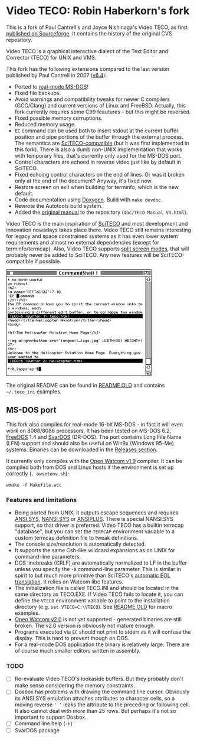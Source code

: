 # Video TECO: Robin Haberkorn's fork

This is a fork of Paul Cantrell's and Joyce Nishinaga's
Video TECO, as first [published on Sourceforge](https://sourceforge.net/projects/videoteco/).
It contains the history of the original CVS repository.

Video TECO is a graphical interactive dialect of the
Text Editor and Corrector (TECO) for UNIX and VMS.

This fork has the following extensions compared to the last
version published by Paul Cantrell in 2007
([v6.4](https://github.com/rhaberkorn/videoteco-fork/releases/tag/v6.4)):

* Ported to [real-mode MS-DOS](#ms-dos-port)!
* Fixed file backups.
* Avoid warnings and compatibility tweaks for newer C compilers (GCC/Clang) and current
  versions of Linux and FreeBSD.
  Actually, this fork currently requires some C99 feautures - but this might be reversed.
* Fixed possible memory corruptions.
* Reduced memory usage.
* `EC` command can be used both to insert stdout at the current buffer
  position and pipe portions of the buffer through the external process.
  The semantics are [SciTECO-compatible](https://rhaberkorn.github.io/sciteco/sciteco.7.html#Execute%20operating%20system%20command%20and%20filter%20buffer%20contents)
  (but it was first implemented in this fork).
  There is also a dumb non-UNIX implementation that works with temporary
  files, that's currently only used for the MS-DOS port.
* Control characters are echoed in reverse video just like by default in SciTECO.
* Fixed echoing control characters on the end of lines.
  Or was it broken only at the end of the document?
  Anyway, it's fixed now.
* Restore screen on exit when building for terminfo,
  which is the new default.
* Code documentation using [Doxygen](https://doxygen.nl/).
  Build with `make devdoc`.
* Rewrote the Autotools build system.
* Added the [original manual](https://www.copters.com/teco.html) to the repository
  (`doc/TECO Manual V4.html`).

Video TECO is the main inspiration of [SciTECO](https://rhaberkorn.github.io/sciteco) and most
development and innovation nowadays takes place there.
Video TECO still remains interesting for legacy and space constrained systems as it has even lower
system requirements and almost no external dependencies (except for terminfo/termcap).
Also, Video TECO supports [split screen modes](https://www.copters.com/teco.html#RTFToC132),
that will probably never be added to SciTECO.
Any new features will be SciTECO-compatible if possible.

![Split screen mode](doc/TECO%20Manual%20V4_files/teco_EP.gif)

The original README can be found in [README.OLD](README.OLD) and contains
`~/.teco_ini` examples.

## MS-DOS port

This fork also compiles for real-mode 16-bit MS-DOS - in fact it will even work on 8088/8086
processors.
It has been tested on MS-DOS 6.2, [FreeDOS](https://www.freedos.org/) 1.4 and
[SvarDOS](http://svardos.org/) (DR-DOS).
The port contains Long File Name (LFN) support and should also be useful
on Win9x (Windows 95-Me) systems.
Binaries can be downloaded in the [Releases section](https://github.com/rhaberkorn/videoteco-fork/releases).

It currently only compiles with the [Open Watcom v1.9](https://github.com/open-watcom/open-watcom-1.9)
compiler.
It can be compiled both from DOS and Linux hosts if the environment is
set up correctly (`. owsetenv.sh`):

    wmake -f Makefile.wcc

### Features and limitations

* Being ported from UNIX, it outputs escape sequences and requires
  [ANSI.SYS](https://en.wikipedia.org/wiki/ANSI.SYS),
  [NANSI.SYS](http://www.kegel.com/nansi/) or
  [ANSIPLUS](http://www.sweger.com/ansiplus/).
  There is special NANSI.SYS support, so that driver is preferred.
  Video TECO has a builtin termcap "database", but you can
  set the `TERMCAP` environment variable to a custom termcap definition file
  to tweak definitions.
* The console size/resolution is automatically detected.
* It supports the same Csh-like wildcard expansions as on UNIX for
  command-line parameters.
* DOS linebreaks (CRLF) are automatically normalized to LF in the buffer unless
  you specify the `-8` command-line parameter.
  This is similar in spirit to but much more primitive than
  SciTECO's [automatic EOL translation](https://rhaberkorn.github.io/sciteco/sciteco.7.html#BUFFER%20RING).
  It relies on Watcom libc features.
* The initialization file is called TECO.INI and should be located in the same directory as TECO.EXE.
  If Video TECO fails to locate it, you can define the `VTECO` environment variable to
  point to the installation directory (e.g. `set VTECO=C:\VTECO`).
  See [README.OLD](README.OLD) for macro examples.
* [Open Watcom v2.0](https://github.com/open-watcom/open-watcom-v2) is not yet supported -
  generated binaries are still broken.
  The v2.0 version is obviously not mature enough.
* Programs executed via `EC` should not print to stderr as it will confuse the
  display.
  This is hard to prevent though on DOS.
* For a real-mode DOS application the binary is relatively large.
  There are of course much smaller editors written in assembly.

### TODO

- [ ] Re-evaluate Video TECO's lookaside buffers.
      But they probably don't make sense considering the memory constraints.
- [ ] Dosbox has problems with drawing the command line cursor.
      Obviously its ANSI.SYS emulation attaches attributes to character cells,
      so a moving reverse `' '` leaks the attribute to the preceding or following
      cell.
      It also cannot deal with more than 25 rows.
      But perhaps it's not so important to support Dosbox.
- [ ] Command line help (`-h`)
- [ ] SvarDOS package
